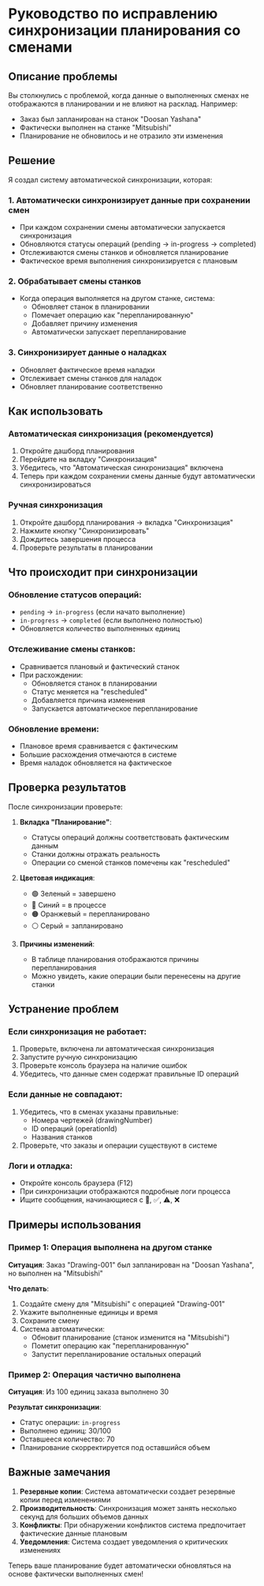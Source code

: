 # Руководство по исправлению синхронизации планирования со сменами

## Описание проблемы

Вы столкнулись с проблемой, когда данные о выполненных сменах не отображаются в планировании и не влияют на расклад. Например:
- Заказ был запланирован на станок "Doosan Yashana"
- Фактически выполнен на станке "Mitsubishi" 
- Планирование не обновилось и не отразило эти изменения

## Решение

Я создал систему автоматической синхронизации, которая:

### 1. Автоматически синхронизирует данные при сохранении смен
- При каждом сохранении смены автоматически запускается синхронизация
- Обновляются статусы операций (pending → in-progress → completed)
- Отслеживаются смены станков и обновляется планирование
- Фактическое время выполнения синхронизируется с плановым

### 2. Обрабатывает смены станков
- Когда операция выполняется на другом станке, система:
  - Обновляет станок в планировании
  - Помечает операцию как "перепланированную" 
  - Добавляет причину изменения
  - Автоматически запускает перепланирование

### 3. Синхронизирует данные о наладках
- Обновляет фактическое время наладки
- Отслеживает смены станков для наладок
- Обновляет планирование соответственно

## Как использовать

### Автоматическая синхронизация (рекомендуется)
1. Откройте дашборд планирования
2. Перейдите на вкладку "Синхронизация"
3. Убедитесь, что "Автоматическая синхронизация" включена
4. Теперь при каждом сохранении смены данные будут автоматически синхронизироваться

### Ручная синхронизация
1. Откройте дашборд планирования → вкладка "Синхронизация"
2. Нажмите кнопку "Синхронизировать"
3. Дождитесь завершения процесса
4. Проверьте результаты в планировании

## Что происходит при синхронизации

### Обновление статусов операций:
- `pending` → `in-progress` (если начато выполнение)
- `in-progress` → `completed` (если выполнено полностью)
- Обновляется количество выполненных единиц

### Отслеживание смены станков:
- Сравнивается плановый и фактический станок
- При расхождении:
  - Обновляется станок в планировании
  - Статус меняется на "rescheduled"
  - Добавляется причина изменения
  - Запускается автоматическое перепланирование

### Обновление времени:
- Плановое время сравнивается с фактическим
- Большие расхождения отмечаются в системе
- Время наладок обновляется на фактическое

## Проверка результатов

После синхронизации проверьте:

1. **Вкладка "Планирование"**: 
   - Статусы операций должны соответствовать фактическим данным
   - Станки должны отражать реальность
   - Операции со сменой станков помечены как "rescheduled"

2. **Цветовая индикация**:
   - 🟢 Зеленый = завершено
   - 🔵 Синий = в процессе  
   - 🟠 Оранжевый = перепланировано
   - ⚪ Серый = запланировано

3. **Причины изменений**:
   - В таблице планирования отображаются причины перепланирования
   - Можно увидеть, какие операции были перенесены на другие станки

## Устранение проблем

### Если синхронизация не работает:
1. Проверьте, включена ли автоматическая синхронизация
2. Запустите ручную синхронизацию
3. Проверьте консоль браузера на наличие ошибок
4. Убедитесь, что данные смен содержат правильные ID операций

### Если данные не совпадают:
1. Убедитесь, что в сменах указаны правильные:
   - Номера чертежей (drawingNumber)
   - ID операций (operationId) 
   - Названия станков
2. Проверьте, что заказы и операции существуют в системе

### Логи и отладка:
- Откройте консоль браузера (F12)
- При синхронизации отображаются подробные логи процесса
- Ищите сообщения, начинающиеся с 🔄, ✅, ⚠️, ❌

## Примеры использования

### Пример 1: Операция выполнена на другом станке
**Ситуация**: Заказ "Drawing-001" был запланирован на "Doosan Yashana", но выполнен на "Mitsubishi"

**Что делать**:
1. Создайте смену для "Mitsubishi" с операцией "Drawing-001"
2. Укажите выполненные единицы и время
3. Сохраните смену
4. Система автоматически:
   - Обновит планирование (станок изменится на "Mitsubishi")
   - Пометит операцию как "перепланированную"
   - Запустит перепланирование остальных операций

### Пример 2: Операция частично выполнена
**Ситуация**: Из 100 единиц заказа выполнено 30

**Результат синхронизации**:
- Статус операции: `in-progress` 
- Выполнено единиц: 30/100
- Оставшееся количество: 70
- Планирование скорректируется под оставшийся объем

## Важные замечания

1. **Резервные копии**: Система автоматически создает резервные копии перед изменениями
2. **Производительность**: Синхронизация может занять несколько секунд для больших объемов данных
3. **Конфликты**: При обнаружении конфликтов система предпочитает фактические данные плановым
4. **Уведомления**: Система создает уведомления о критических изменениях

Теперь ваше планирование будет автоматически обновляться на основе фактически выполненных смен!
